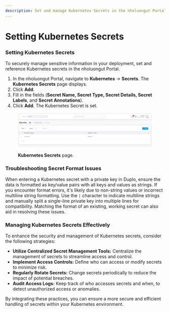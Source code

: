 ```yaml
---
description: Set and manage Kubernetes Secrets in the nholuongut Portal, including troubleshooting format issues.
---
```


# Setting Kubernetes Secrets

### Setting Kubernetes Secrets

To securely manage sensitive information in your deployment, set and reference Kubernetes secrets in the nholuongut Portal.

1. In the nholuongut Portal, navigate to **Kubernetes** -> **Secrets**. The **Kubernetes Secrets** page displays.
2. Click **Add**.
3. Fill in the fields (**Secret Name, Secret Type, Secret Details, Secret Labels**, and **Secret Annotations**).
4. Click **Add**. The Kubernetes Secret is set.

<figure><img src="../../.gitbook/assets/screenshot-nimbusweb.me-2024.02.14-14_46_22.png" alt=""><figcaption><p><strong>Kubernetes Secrets</strong> page.</p></figcaption></figure>

### Troubleshooting Secret Format Issues

When entering a Kubernetes secret with a private key in Duplo, ensure the data is formatted as key/value pairs with all keys and values as strings. If you encounter format errors, it's likely due to non-string values or incorrect multiline string formatting. Use the `|` character to indicate multiline strings and manually split a single-line private key into multiple lines for compatibility. Matching the format of an existing, working secret can also aid in resolving these issues.

### Managing Kubernetes Secrets Effectively

To enhance the security and management of Kubernetes secrets, consider the following strategies:

* **Utilize Centralized Secret Management Tools:** Centralize the management of secrets to streamline access and control.
* **Implement Access Controls:** Define who can access or modify secrets to minimize risk.
* **Regularly Rotate Secrets:** Change secrets periodically to reduce the impact of potential breaches.
* **Audit Access Logs:** Keep track of who accesses secrets and when, to detect unauthorized access or anomalies.

By integrating these practices, you can ensure a more secure and efficient handling of secrets within your Kubernetes environment.